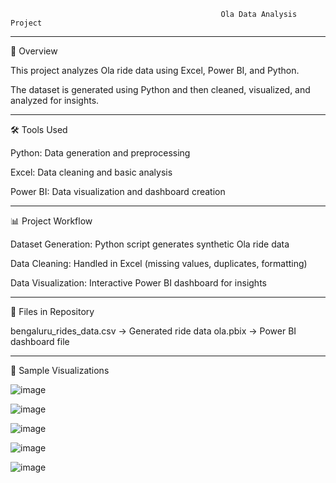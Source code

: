                                                    Ola Data Analysis Project

------------------------------------------------------------------------------------------------------------------------
📌 Overview

This project analyzes Ola ride data using Excel, Power BI, and Python.

The dataset is generated using Python and then cleaned, visualized, and analyzed for insights.

------------------------------------------------------------------------------------------------------------------------

🛠 Tools Used

Python: Data generation and preprocessing

Excel: Data cleaning and basic analysis

Power BI: Data visualization and dashboard creation

------------------------------------------------------------------------------------------------------------------------

📊 Project Workflow

Dataset Generation: Python script generates synthetic Ola ride data

Data Cleaning: Handled in Excel (missing values, duplicates, formatting)

Data Visualization: Interactive Power BI dashboard for insights

------------------------------------------------------------------------------------------------------------------------

📂 Files in Repository

bengaluru_rides_data.csv → Generated ride data
ola.pbix → Power BI dashboard file

------------------------------------------------------------------------------------------------------------------------

📸 Sample Visualizations



![image](https://github.com/user-attachments/assets/42e12db4-2f6e-4e32-839e-b7b67f8ba77e)

![image](https://github.com/user-attachments/assets/eb8db208-cef9-4dab-b906-4e7c997c5f72)

![image](https://github.com/user-attachments/assets/d0c6e0a3-c806-4891-adf7-0ded4cb17e6b)

![image](https://github.com/user-attachments/assets/3831f3e6-d0a6-4170-8633-04c16b40e551)

![image](https://github.com/user-attachments/assets/1af76dae-9ece-4b23-9a2f-9fa647a23de2)





